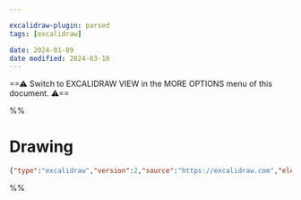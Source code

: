 ```yaml
---

excalidraw-plugin: parsed
tags: [excalidraw]

date: 2024-01-09
date modified: 2024-03-18
---
```


==⚠  Switch to EXCALIDRAW VIEW in the MORE OPTIONS menu of this document. ⚠==


%%
# Drawing
```json
{"type":"excalidraw","version":2,"source":"https://excalidraw.com","elements":[],"appState":{"gridSize":null,"viewBackgroundColor":"#ffffff"}}
```
%%